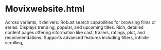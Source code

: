 # Movixwebsite.html
Across variants, it delivers:  Robust search capabilities for browsing films or series.  Displays trending, popular, and upcoming titles.  Rich, detailed content pages offering information like cast, trailers, ratings, plot, and recommendations.  Supports advanced features including filters, infinite scrolling, 
